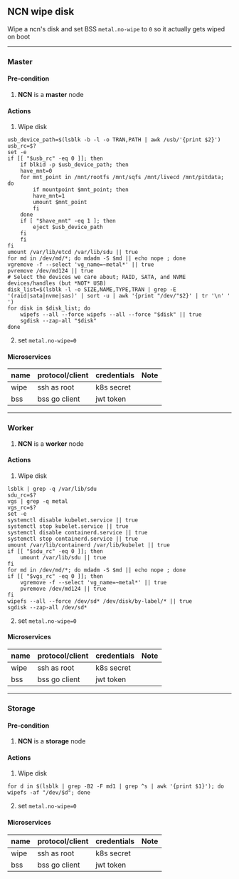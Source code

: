 ## NCN wipe disk

Wipe a ncn's disk and set BSS `metal.no-wipe` to `0` so it actually gets wiped on boot

---

### Master

#### Pre-condition

1. **NCN** is a **master** node

#### Actions

1. Wipe disk

```
usb_device_path=$(lsblk -b -l -o TRAN,PATH | awk /usb/'{print $2}')
usb_rc=$?
set -e
if [[ "$usb_rc" -eq 0 ]]; then
    if blkid -p $usb_device_path; then
    have_mnt=0
    for mnt_point in /mnt/rootfs /mnt/sqfs /mnt/livecd /mnt/pitdata; do
        if mountpoint $mnt_point; then
        have_mnt=1
        umount $mnt_point
        fi
    done
    if [ "$have_mnt" -eq 1 ]; then
        eject $usb_device_path
    fi
    fi
fi
umount /var/lib/etcd /var/lib/sdu || true
for md in /dev/md/*; do mdadm -S $md || echo nope ; done
vgremove -f --select 'vg_name=~metal*' || true
pvremove /dev/md124 || true
# Select the devices we care about; RAID, SATA, and NVME devices/handles (but *NOT* USB)
disk_list=$(lsblk -l -o SIZE,NAME,TYPE,TRAN | grep -E '(raid|sata|nvme|sas)' | sort -u | awk '{print "/dev/"$2}' | tr '\n' ' ')
for disk in $disk_list; do
    wipefs --all --force wipefs --all --force "$disk" || true
    sgdisk --zap-all "$disk"
done
```

2. set `metal.no-wipe=0`

#### Microservices

| name | protocol/client | credentials | Note |
| ---- | --------------- | ----------- | ---- |
| wipe | ssh as root     | k8s secret  |      |
| bss  | bss go client   | jwt token   |      |

---

### Worker

1. **NCN** is a **worker** node

#### Actions

1. Wipe disk

```
lsblk | grep -q /var/lib/sdu
sdu_rc=$?
vgs | grep -q metal
vgs_rc=$?
set -e
systemctl disable kubelet.service || true
systemctl stop kubelet.service || true
systemctl disable containerd.service || true
systemctl stop containerd.service || true
umount /var/lib/containerd /var/lib/kubelet || true
if [[ "$sdu_rc" -eq 0 ]]; then
    umount /var/lib/sdu || true
fi
for md in /dev/md/*; do mdadm -S $md || echo nope ; done
if [[ "$vgs_rc" -eq 0 ]]; then
    vgremove -f --select 'vg_name=~metal*' || true
    pvremove /dev/md124 || true
fi
wipefs --all --force /dev/sd* /dev/disk/by-label/* || true
sgdisk --zap-all /dev/sd*
```

2. set `metal.no-wipe=0`

#### Microservices

| name | protocol/client | credentials | Note |
| ---- | --------------- | ----------- | ---- |
| wipe | ssh as root     | k8s secret  |      |
| bss  | bss go client   | jwt token   |      |

---

### Storage

#### Pre-condition

1. **NCN** is a **storage** node

#### Actions

1. Wipe disk

```
for d in $(lsblk | grep -B2 -F md1 | grep ^s | awk '{print $1}'); do wipefs -af "/dev/$d"; done
```

2. set `metal.no-wipe=0`

#### Microservices

| name | protocol/client | credentials | Note |
| ---- | --------------- | ----------- | ---- |
| wipe | ssh as root     | k8s secret  |      |
| bss  | bss go client   | jwt token   |      |
